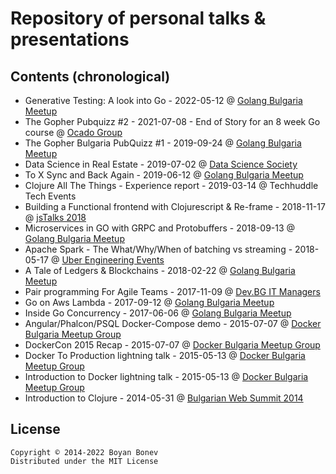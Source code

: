 # Repository of personal talks & presentations


## Contents (chronological)

* Generative Testing: A look into Go - 2022-05-12 @ [Golang Bulgaria Meetup](https://www.meetup.com/Golang-Bulgaria/events/285667636/)
* The Gopher Pubquizz #2 - 2021-07-08 - End of Story for an 8 week Go course @  [Ocado Group](https://www.ocadogroup.com/)
* The Gopher Bulgaria PubQuizz #1 - 2019-09-24 @ [Golang Bulgaria Meetup](https://www.meetup.com/Golang-Bulgaria/events/264714903/)
* Data Science in Real Estate - 2019-07-02 @ [Data Science Society](https://www.datasciencesociety.net/)
* To X Sync and Back Again - 2019-06-12 @  [Golang Bulgaria Meetup](https://www.meetup.com/Golang-Bulgaria/events/261805018/)
* Clojure All The Things - Experience report - 2019-03-14 @ Techhuddle Tech Events
* Building a Functional frontend with Clojurescript & Re-frame - 2018-11-17 @
  [jsTalks 2018](https://www.jstalks.net)
* Microservices in GO with GRPC and Protobuffers - 2018-09-13 @
  [Golang Bulgaria Meetup](https://www.meetup.com/Golang-Bulgaria/)
* Apache Spark - The What/Why/When of batching vs streaming - 2018-05-17 @
  [Uber Engineering Events](https://www.meetup.com/Uber-Engineering-Events-Sofia/)
* A Tale of Ledgers & Blockchains - 2018-02-22 @
  [Golang Bulgaria Meetup](https://www.meetup.com/Golang-Bulgaria/)
* Pair programming For Agile Teams - 2017-11-09 @
  [Dev.BG IT Managers](http://dev.bg/%D1%81%D1%8A%D0%B1%D0%B8%D1%82%D0%B8%D0%B5/pair-programming-for-agile-teams/)
* Go on Aws Lambda - 2017-09-12 @
  [Golang Bulgaria Meetup](https://www.meetup.com/Golang-Bulgaria/)
* Inside Go Concurrency - 2017-06-06 @
  [Golang Bulgaria Meetup](https://www.meetup.com/Golang-Bulgaria/)
* Angular/Phalcon/PSQL Docker-Compose demo - 2015-07-07 @
  [Docker Bulgaria Meetup Group](http://www.meetup.com/Docker-Bulgaria/)
* DockerCon 2015 Recap - 2015-07-07 @
  [Docker Bulgaria Meetup Group](http://www.meetup.com/Docker-Bulgaria/)
* Docker To Production lightning talk - 2015-05-13 @
  [Docker Bulgaria Meetup Group](http://www.meetup.com/Docker-Bulgaria/)
* Introduction to Docker lightning talk - 2015-05-13 @
  [Docker Bulgaria Meetup Group](http://www.meetup.com/Docker-Bulgaria/)
* Introduction to Clojure - 2014-05-31 @
  [Bulgarian Web Summit 2014](https://www.facebook.com/events/1404644496447897/)



## License

    Copyright © 2014-2022 Boyan Bonev
    Distributed under the MIT License
